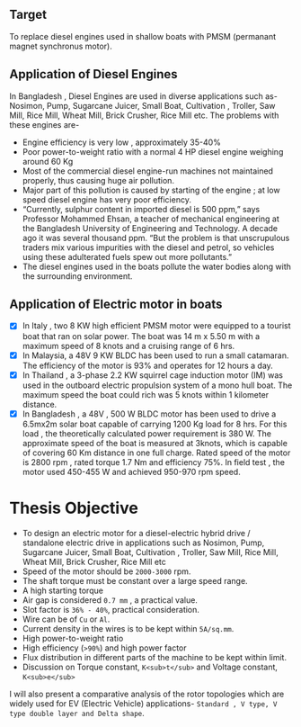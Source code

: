 ## Target
To replace diesel engines used in shallow boats with PMSM (permanant magnet synchronus motor).

## Application of Diesel Engines
In Bangladesh , Diesel Engines are used in diverse applications such as- Nosimon, Pump, Sugarcane Juicer, Small Boat, Cultivation , Troller, Saw Mill, Rice Mill, Wheat Mill, Brick Crusher, Rice Mill etc. The problems with these engines are-

- Engine efficiency is very low , approximately 35-40%
- Poor power-to-weight ratio with a normal 4 HP diesel engine weighing around 60 Kg
- Most of the commercial diesel engine-run machines not maintained properly, thus causing huge air pollution.
- Major part of this pollution is caused by starting of the engine ; at low speed diesel engine has very poor efficiency.
- “Currently, sulphur content in imported diesel is 500 ppm,” says Professor Mohammed Ehsan, a teacher of mechanical engineering at the Bangladesh University of Engineering and Technology. A decade ago it was several thousand ppm. “But the problem is that unscrupulous traders mix various impurities with the diesel and petrol, so vehicles using these adulterated fuels spew out more pollutants.”
- The diesel engines used in the boats pollute the water bodies along with the surrounding environment.

## Application of Electric motor in boats
- [x] In Italy , two 8 KW high efficient PMSM motor were equipped to a tourist boat that ran on solar power. The boat was 14 m x 5.50 m with a maximum speed of 8 knots and a cruising range of 6 hrs.
- [x] In Malaysia, a 48V 9 KW BLDC has been used to run a small catamaran. The efficiency of the motor is 93% and operates for 12 hours a day.
- [x] In Thailand , a 3-phase 2.2 KW squirrel cage induction motor (IM) was used in the outboard electric propulsion system of a mono hull boat. The maximum speed the boat could rich was 5 knots within 1 kilometer distance. 
- [x] In Bangladesh , a 48V , 500 W BLDC motor has been used to drive a 6.5mx2m solar boat capable of carrying 1200 Kg load for 8 hrs. For this load , the theoretically calculated power requirement is 380 W. The approximate speed of the boat is measured at 3knots, which is capable of covering 60 Km distance in one full charge. Rated speed of the motor is 2800 rpm , rated torque 1.7 Nm and efficiency 75%. In field test , the motor used 450-455 W and achieved 950-970 rpm speed.

# Thesis Objective
- To design an electric motor for a diesel-electric hybrid drive / standalone electric drive in applications such as Nosimon, Pump, Sugarcane Juicer, Small Boat, Cultivation , Troller, Saw Mill, Rice Mill, Wheat Mill, Brick Crusher, Rice Mill etc
- Speed of the motor should be  `2000-3000` rpm.
- The shaft torque must be constant over a large speed range.
- A high starting torque
- Air gap is considered `0.7 mm` , a practical value.
- Slot factor is `36% - 40%`, practical consideration.
- Wire can be of `Cu` or `Al`.
- Current density in the wires is to be kept within `5A/sq.mm`.
- High power-to-weight ratio
- High efficiency (`>90%`) and high power factor
- Flux distribution in different parts of the machine to be kept within limit.
- Discussion on Torque constant, `K<sub>t</sub>` and Voltage constant, `K<sub>e</sub>`

I will also present a comparative analysis of the rotor topologies which are widely used for EV (Electric Vehicle) applications- `Standard , V type, V type double layer and Delta shape`.

